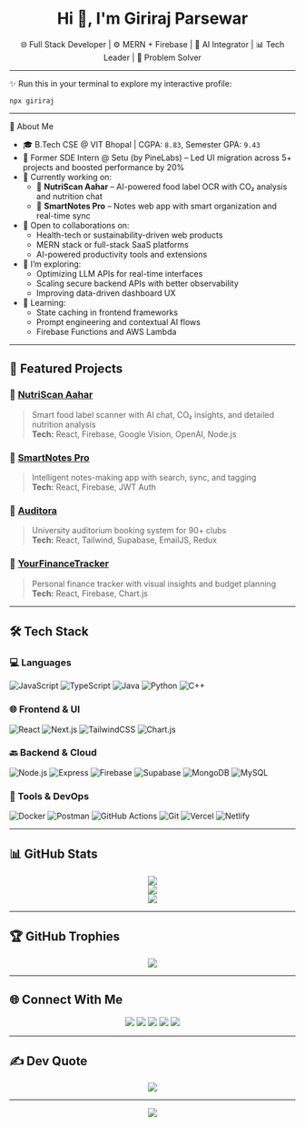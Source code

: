 <h1 align="center">Hi 👋, I'm Giriraj Parsewar</h1>
<p align="center">
🌐 Full Stack Developer | ⚙️ MERN + Firebase | 🧠 AI Integrator | 📊 Tech Leader | 🧩 Problem Solver
</p>

---

✨ Run this in your terminal to explore my interactive profile:

```
npx giriraj
```

---
💫 About Me

- 🎓 B.Tech CSE @ VIT Bhopal | CGPA: `8.83`, Semester GPA: `9.43`
- 💼 Former SDE Intern @ Setu (by PineLabs) – Led UI migration across 5+ projects and boosted performance by 20%
- 🔭 Currently working on:
  - 🚀 **NutriScan Aahar** – AI-powered food label OCR with CO₂ analysis and nutrition chat
  - 📝 **SmartNotes Pro** – Notes web app with smart organization and real-time sync
- 👯 Open to collaborations on:
  - Health-tech or sustainability-driven web products
  - MERN stack or full-stack SaaS platforms
  - AI-powered productivity tools and extensions
- 🤝 I’m exploring:
  - Optimizing LLM APIs for real-time interfaces
  - Scaling secure backend APIs with better observability
  - Improving data-driven dashboard UX
- 🌱 Learning:
  - State caching in frontend frameworks
  - Prompt engineering and contextual AI flows
  - Firebase Functions and AWS Lambda

---

## 🚀 Featured Projects

### 🔗 [NutriScan Aahar](https://github.com/giriraj-parsewar/nutriscan-aahar)
> Smart food label scanner with AI chat, CO₂ insights, and detailed nutrition analysis  
**Tech:** React, Firebase, Google Vision, OpenAI, Node.js

### 🔗 [SmartNotes Pro](https://github.com/giriraj-parsewar/smartnotes-pro)
> Intelligent notes-making app with search, sync, and tagging  
**Tech:** React, Firebase, JWT Auth

### 🔗 [Auditora](https://github.com/giriraj-parsewar/Auditora_New)
> University auditorium booking system for 90+ clubs  
**Tech:** React, Tailwind, Supabase, EmailJS, Redux

### 🔗 [YourFinanceTracker](https://github.com/giriraj-parsewar/YourFinanceTracker)
> Personal finance tracker with visual insights and budget planning  
**Tech:** React, Firebase, Chart.js

---

## 🛠️ Tech Stack

### 💻 Languages
![JavaScript](https://img.shields.io/badge/javascript-F7DF1E?style=for-the-badge&logo=javascript&logoColor=black)
![TypeScript](https://img.shields.io/badge/typescript-007ACC?style=for-the-badge&logo=typescript&logoColor=white)
![Java](https://img.shields.io/badge/java-ED8B00?style=for-the-badge&logo=openjdk&logoColor=white)
![Python](https://img.shields.io/badge/python-3670A0?style=for-the-badge&logo=python&logoColor=ffdd54)
![C++](https://img.shields.io/badge/c++-00599C?style=for-the-badge&logo=c%2B%2B&logoColor=white)

### 🌐 Frontend & UI
![React](https://img.shields.io/badge/react-20232a?style=for-the-badge&logo=react&logoColor=61DAFB)
![Next.js](https://img.shields.io/badge/next.js-000?style=for-the-badge&logo=next.js&logoColor=white)
![TailwindCSS](https://img.shields.io/badge/tailwindcss-38b2ac?style=for-the-badge&logo=tailwind-css&logoColor=white)
![Chart.js](https://img.shields.io/badge/chart.js-F5788D?style=for-the-badge&logo=chart.js&logoColor=white)

### 🔙 Backend & Cloud
![Node.js](https://img.shields.io/badge/node.js-339933?style=for-the-badge&logo=node.js&logoColor=white)
![Express](https://img.shields.io/badge/express.js-404d59?style=for-the-badge&logo=express&logoColor=white)
![Firebase](https://img.shields.io/badge/firebase-ffca28?style=for-the-badge&logo=firebase&logoColor=white)
![Supabase](https://img.shields.io/badge/supabase-3ECF8E?style=for-the-badge&logo=supabase&logoColor=white)
![MongoDB](https://img.shields.io/badge/mongodb-4EA94B?style=for-the-badge&logo=mongodb&logoColor=white)
![MySQL](https://img.shields.io/badge/mysql-005C84?style=for-the-badge&logo=mysql&logoColor=white)

### 🧰 Tools & DevOps
![Docker](https://img.shields.io/badge/docker-2496ED?style=for-the-badge&logo=docker&logoColor=white)
![Postman](https://img.shields.io/badge/postman-FF6C37?style=for-the-badge&logo=postman&logoColor=white)
![GitHub Actions](https://img.shields.io/badge/github%20actions-2088FF?style=for-the-badge&logo=github-actions&logoColor=white)
![Git](https://img.shields.io/badge/git-F05033?style=for-the-badge&logo=git&logoColor=white)
![Vercel](https://img.shields.io/badge/vercel-000000?style=for-the-badge&logo=vercel&logoColor=white)
![Netlify](https://img.shields.io/badge/netlify-00C7B7?style=for-the-badge&logo=netlify&logoColor=white)

---

## 📊 GitHub Stats

<p align="center">
  <img src="https://github-readme-stats.vercel.app/api?username=giriraj-parsewar&theme=tokyonight&show_icons=true" />
  <br />
  <img src="https://nirzak-streak-stats.vercel.app/?user=giriraj-parsewar&theme=tokyonight" />
  <br />
  <img src="https://github-readme-stats.vercel.app/api/top-langs/?username=giriraj-parsewar&layout=compact&theme=tokyonight" />
</p>

---

## 🏆 GitHub Trophies

<p align="center">
  <img src="https://github-profile-trophy.vercel.app/?username=giriraj-parsewar&theme=radical&no-frame=true&margin-w=8" />
</p>

---

## 🌐 Connect With Me

<p align="center">
  <a href="https://linkedin.com/in/giriraj-parsewar"><img src="https://img.shields.io/badge/-LinkedIn-blue?style=for-the-badge&logo=linkedin" /></a>
  <a href="mailto:girirajparsewar61@gmail.com"><img src="https://img.shields.io/badge/-Email-D14836?style=for-the-badge&logo=gmail&logoColor=white" /></a>
  <a href="https://instagram.com/girirajparsewar"><img src="https://img.shields.io/badge/-Instagram-E4405F?style=for-the-badge&logo=instagram&logoColor=white" /></a>
  <a href="https://medium.com/@girirajparsewar2003"><img src="https://img.shields.io/badge/-Medium-black?style=for-the-badge&logo=medium" /></a>
  <a href="https://x.com/ParsewarGiriraj"><img src="https://img.shields.io/badge/-X-black?style=for-the-badge&logo=x" /></a>
</p>

---

## ✍️ Dev Quote

<p align="center">
  <img src="https://quotes-github-readme.vercel.app/api?type=horizontal&theme=radical" />
</p>

---

<p align="center">
  <img src="https://visitcount.itsvg.in/api?id=giriraj-parsewar&icon=0&color=0" />
</p>

<!-- Built with ❤️ by Giriraj Parsewar -->
